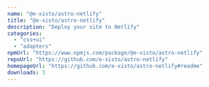 ```yaml
---
name: "@e-xisto/astro-netlify"
title: "@e-xisto/astro-netlify"
description: "Deploy your site to Netlify"
categories:
  - "css+ui"
  - "adapters"
npmUrl: "https://www.npmjs.com/package/@e-xisto/astro-netlify"
repoUrl: "https://github.com/e-xisto/astro-netlify"
homepageUrl: "https://github.com/e-xisto/astro-netlify#readme"
downloads: 3
---
```

